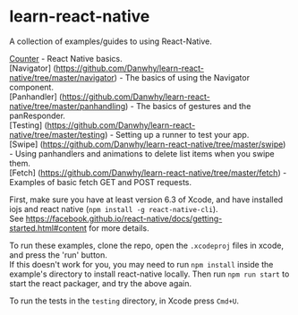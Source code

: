 # learn-react-native

A collection of examples/guides to using React-Native.

[Counter](https://github.com/Danwhy/learn-react-native/tree/master/counter) - React Native basics.  
[Navigator] (https://github.com/Danwhy/learn-react-native/tree/master/navigator) - The basics of using the Navigator component.  
[Panhandler] (https://github.com/Danwhy/learn-react-native/tree/master/panhandling) - The basics of gestures and the panResponder.  
[Testing] (https://github.com/Danwhy/learn-react-native/tree/master/testing) - Setting up a runner to test your app.  
[Swipe] (https://github.com/Danwhy/learn-react-native/tree/master/swipe) - Using panhandlers and animations to delete list items when you swipe them.  
[Fetch] (https://github.com/Danwhy/learn-react-native/tree/master/fetch) - Examples of basic fetch GET and POST requests.

First, make sure you have at least version 6.3 of Xcode, and have installed iojs and react native (`npm install -g react-native-cli`).  
See https://facebook.github.io/react-native/docs/getting-started.html#content for more details.

To run these examples, clone the repo, open the `.xcodeproj` files in xcode, and press the 'run' button.  
If this doesn't work for you, you may need to run `npm install` inside the example's directory to install react-native locally. Then run `npm run start` to start the react packager, and try the above again.

To run the tests in the `testing` directory, in Xcode press `Cmd+U`.

